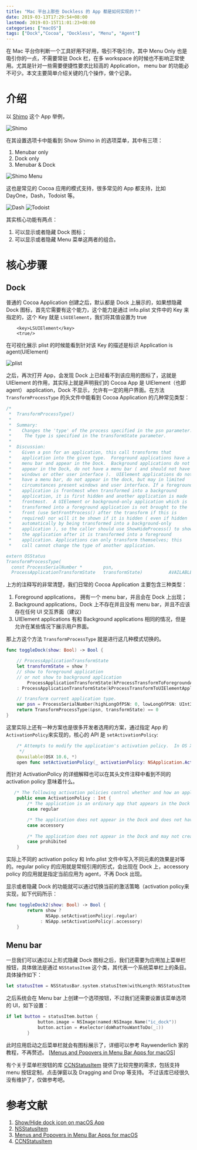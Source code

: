 ```yaml
---
title: "Mac 平台上那些 Dockless 的 App 都是如何实现的？"
date: 2019-03-13T17:29:54+08:00
lastmod: 2019-03-15T11:01:23+08:00
categories: ["macOS"]
tags: ["Dock","Cocoa", "Dockless", "Menu", "Agent"]
---
```



在 Mac 平台你判断一个工具好用不好用，吸引不吸引你，其中 Menu Only 也是吸引你的一点，不需要常驻 Dock 栏，在多 workspace 的时候也不影响正常使用。尤其是针对一些需要便捷性要求比较高的 Application， menu bar 的功能必不可少。本文主要简单介绍关键的几个操作，做个记录。

<!-- more -->

# 介绍

以 [Shimo](https://www.shimovpn.com/) 这个 App 举例，

![Shimo](https://i.imgur.com/vT7EEVK.png)

在其设置选项卡中能看到 Show Shimo in 的选项菜单，其中有三项： 

1. Menubar only
2. Dock only
3. Menubar & Dock

![Shimo Menu](https://i.imgur.com/WywIVkV.png)

这也是常见的 Cocoa 应用的模式支持，很多常见的 App 都支持，比如 DayOne，Dash，Todoist 等。

![Dash](https://i.imgur.com/ioUvpNw.png)
![Todoist](https://i.imgur.com/ORYAEcZ.png)

其实核心功能有两点：
1. 可以显示或者隐藏 Dock 图标； 
2. 可以显示或者隐藏 Menu 菜单这两者的组合。

# 核心步骤

## Dock

普通的 Cocoa Application 创建之后，默认都是 Dock 上展示的，如果想隐藏 Dock 图标，首先它需要有这个能力，这个能力是通过 info.plist 文件中的 Key 来指定的，这个 Key 就是 `LSUIElement`，我们将其值设置为 true

``` plist
	<key>LSUIElement</key>
	<true/>
```

在可视化展示 plist 的时候能看到针对该 Key 的描述是标识 Application is agent(UIElement)

![plist](https://i.imgur.com/ef3w8TR.png)

之后，再次打开 App，会发现 Dock 上已经看不到该应用的图标了，这就是 UIElement 的作用，其实际上就是声明我们的 Cocoa App 是 UIElement（也即 agent） application，Dock 不显示，允许有一定的用户界面。在方法 `TransformProcessType` 的头文件中能看到 Cocoa Application 的几种常见类型：

``` Swift
/*
 *  TransformProcessType()
 *  
 *  Summary:
 *    Changes the 'type' of the process specified in the psn parameter.
 *     The type is specified in the transformState parameter.
 *  
 *  Discussion:
 *    Given a psn for an application, this call transforms that
 *    application into the given type.  Foreground applications have a
 *    menu bar and appear in the Dock.  Background applications do not
 *    appear in the Dock, do not have a menu bar ( and should not have
 *    windows or other user interface ).  UIElement applications do not
 *    have a menu bar, do not appear in the dock, but may in limited
 *    circumstances present windows and user interface. If a foreground
 *    application is frontmost when transformed into a background
 *    application, it is first hidden and another application is made
 *    frontmost.  A UIElement or background-only application which is
 *    transformed into a foreground application is not brought to the
 *    front (use SetFrontProcess() after the transform if this is
 *    required) nor will it be shown if it is hidden ( even if hidden
 *    automatically by being transformed into a background-only
 *    application ), so the caller should use ShowHideProcess() to show
 *    the application after it is transformed into a foreground
 *    application. Applications can only transform themselves; this
 *    call cannot change the type of another application.

extern OSStatus 
TransformProcessType(
  const ProcessSerialNumber *        psn,
  ProcessApplicationTransformState   transformState)          AVAILABLE_MAC_OS_X_VERSION_10_3_AND_LATER;  
```

上方的注释写的非常清楚，我们日常的 Cocoa Application 主要包含三种类型：

1. Foreground applications， 拥有一个 menu bar，并且会在 Dock 上出现；
2. Background applications，Dock 上不存在并且没有 menu bar，并且不应该存在任何 UI 交互界面（建议）
3. UIElement applications 有和 Background applications 相同的情况，但是允许在某些情况下展示用户界面。

那上方这个方法 `TransformProcessType` 就是进行这几种模式切换的。


``` Swift
func toggleDock(show: Bool) -> Bool {

    // ProcessApplicationTransformState
    let transformState = show ? 
    // show to foreground application 
    // or not show to background application
        ProcessApplicationTransformState(kProcessTransformToForegroundApplication) 
    : ProcessApplicationTransformState(kProcessTransformToUIElementApplication)

    // transform current application type.
    var psn = ProcessSerialNumber(highLongOfPSN: 0, lowLongOfPSN: UInt32(kCurrentProcess))
    return TransformProcessType(&psn, transformState) == 0
}
```

这里实际上还有一种方案也是很多开发者选用的方案，通过指定 App 的`ActivationPolicy`来实现的，核心的 API 是 `setActivationPolicy`:

``` Swift
    /* Attempts to modify the application's activation policy.  In OS X 10.9, any policy may be set; prior to 10.9, the activation policy may be changed to NSApplicationActivationPolicyProhibited or NSApplicationActivationPolicyRegular, but may not be changed to NSApplicationActivationPolicyAccessory.  This returns YES if setting the activation policy is successful, and NO if not.
     */
    @available(OSX 10.6, *)
    open func setActivationPolicy(_ activationPolicy: NSApplication.ActivationPolicy) -> Bool

```

而针对 ActivationPolicy 的详细解释也可以在其头文件注释中看到不同的 activation policy 意味着什么。

``` Swift
   /* The following activation policies control whether and how an application may be activated.  They are determined by the Info.plist. */
    public enum ActivationPolicy : Int {
        /* The application is an ordinary app that appears in the Dock and may have a user interface.  This is the default for bundled apps, unless overridden in the Info.plist. */
        case regular

        /* The application does not appear in the Dock and does not have a menu bar, but it may be activated programmatically or by clicking on one of its windows.  This corresponds to LSUIElement=1 in the Info.plist. */
        case accessory
        
        /* The application does not appear in the Dock and may not create windows or be activated.  This corresponds to LSBackgroundOnly=1 in the Info.plist.  This is also the default for unbundled executables that do not have Info.plists. */
        case prohibited
    }
```

实际上不同的 activation policy 和 Info.plist 文件中写入不同元素的效果是对等的。regular policy 的应用就是常规引用的形式，会出现在 Dock 上，accessory policy 的应用就是指定当前应用为 agent，不再 Dock 出现。

显示或者隐藏 Dock 的功能就可以通过切换当前的激活策略（activation policy来实现，如下代码所示：

``` Swift
func toggleDock2(show: Bool) -> Bool {
        return show ?
               NSApp.setActivationPolicy(.regular)
             : NSApp.setActivationPolicy(.accessory)
    }
```

## Menu bar

一旦我们可以通过以上形式隐藏 Dock 图标之后，我们还需要为应用加上菜单栏按钮，具体做法是通过 `NSStatusItem` 这个类，其代表一个系统菜单栏上的条目。具体操作如下：

``` Swift
let statusItem = NSStatusBar.system.statusItem(withLength:NSStatusItem.squareLength)
```

之后系统会在 Menu bar 上创建一个选项按钮，不过我们还需要设置该菜单选项的 UI，如下设置：

``` Swift
if let button = statusItem.button {
            button.image = NSImage(named:NSImage.Name("ic_dock"))
            button.action = #selector(doWhatYouWantToDo(_:))
        }
```

此时应用启动之后菜单栏就会有图标展示了，详细可以参考 Raywenderlich 家的教程，不再赘述。 [[Menus and Popovers in Menu Bar Apps for macOS](https://www.raywenderlich.com/450-menus-and-popovers-in-menu-bar-apps-for-macos)]

有个关于菜单栏按钮的库 [CCNStatusItem](https://github.com/phranck/CCNStatusItem) 提供了比较完整的需求，包括支持 menu 按钮定制，点击弹窗以及 Dragging and Drop 等支持。 不过该库已经很久没有维护了，仅做参考吧。

# 参考文献

1. [Show/Hide dock icon on macOS App](https://medium.com/@jackymelb/show-hide-dock-icon-on-macos-app-3a59f7df282d)
2. [NSStatusItem](https://developer.apple.com/documentation/appkit/nsstatusitem)
3. [Menus and Popovers in Menu Bar Apps for macOS](https://www.raywenderlich.com/450-menus-and-popovers-in-menu-bar-apps-for-macos)
4. [CCNStatusItem](https://github.com/phranck/CCNStatusItem)